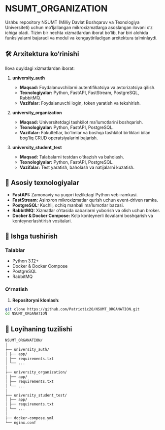 # NSUMT_ORGANIZATION

Ushbu repository NSUMT (Milliy Davlat Boshqaruv va Texnologiya Universiteti) uchun mo‘ljallangan mikroxizmatlarga asoslangan ilovani o‘z ichiga oladi. Tizim bir nechta xizmatlardan iborat bo‘lib, har biri alohida funksiyalarni bajaradi va modul va kengaytiriladigan arxitektura ta’minlaydi.  

## 🛠️ Arxitektura ko‘rinishi

Ilova quyidagi xizmatlardan iborat:

1. **university_auth**  
   - **Maqsad:** Foydalanuvchilarni autentifikatsiya va avtorizatsiya qilish.  
   - **Texnologiyalar:** Python, FastAPI, FastStream, PostgreSQL, RabbitMQ.  
   - **Vazifalar:** Foydalanuvchi login, token yaratish va tekshirish.

2. **university_organization**  
   - **Maqsad:** Universitetdagi tashkilot ma’lumotlarini boshqarish.  
   - **Texnologiyalar:** Python, FastAPI, PostgreSQL.  
   - **Vazifalar:** Fakultetlar, bo‘limlar va boshqa tashkilot birliklari bilan bog‘liq CRUD operatsiyalarini bajarish.

3. **university_student_test**  
   - **Maqsad:** Talabalarni testdan o‘tkazish va baholash.  
   - **Texnologiyalar:** Python, FastAPI, PostgreSQL.  
   - **Vazifalar:** Test yaratish, baholash va natijalarni kuzatish.

## 🧱 Asosiy texnologiyalar

- **FastAPI:** Zamonaviy va yuqori tezlikdagi Python veb-ramkasi.  
- **FastStream:** Asinxron mikroxizmatlar qurish uchun event-driven ramka.  
- **PostgreSQL:** Kuchli, ochiq manbali ma’lumotlar bazasi.  
- **RabbitMQ:** Xizmatlar o‘rtasida xabarlarni yuborish va olish uchun broker.  
- **Docker & Docker Compose:** Ko‘p konteynerli ilovalarni boshqarish va konteynerlashtirish vositalari.  

## 🚀 Ishga tushirish

### Talablar

- Python 3.12+  
- Docker & Docker Compose  
- PostgreSQL  
- RabbitMQ  

### O‘rnatish

1. **Repositoryni klonlash:**

```bash
git clone https://github.com/Patriotic20/NSUMT_ORGANATION.git
cd NSUMT_ORGANATION
```
## 📂 Loyihaning tuzilishi


```bash
NSUMT_ORGANATION/
│
├── university_auth/
│ ├── app/
│ ├── requirements.txt
│ └── ...
│
├── university_organization/
│ ├── app/
│ ├── requirements.txt
│ └── ...
│
├── university_student_test/
│ ├── app/
│ ├── requirements.txt
│ └── ...
│
├── docker-compose.yml
└── nginx.conf
